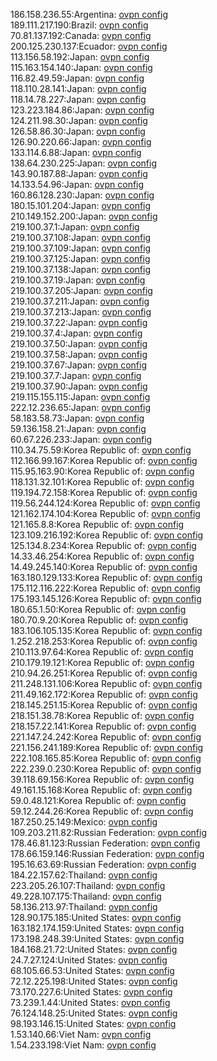 186.158.236.55:Argentina: [ovpn config](vpn/186_158_236_55.ovpn)  
189.111.217.190:Brazil: [ovpn config](vpn/189_111_217_190.ovpn)  
70.81.137.192:Canada: [ovpn config](vpn/70_81_137_192.ovpn)  
200.125.230.137:Ecuador: [ovpn config](vpn/200_125_230_137.ovpn)  
113.156.58.192:Japan: [ovpn config](vpn/113_156_58_192.ovpn)  
115.163.154.140:Japan: [ovpn config](vpn/115_163_154_140.ovpn)  
116.82.49.59:Japan: [ovpn config](vpn/116_82_49_59.ovpn)  
118.110.28.141:Japan: [ovpn config](vpn/118_110_28_141.ovpn)  
118.14.78.227:Japan: [ovpn config](vpn/118_14_78_227.ovpn)  
123.223.184.86:Japan: [ovpn config](vpn/123_223_184_86.ovpn)  
124.211.98.30:Japan: [ovpn config](vpn/124_211_98_30.ovpn)  
126.58.86.30:Japan: [ovpn config](vpn/126_58_86_30.ovpn)  
126.90.220.66:Japan: [ovpn config](vpn/126_90_220_66.ovpn)  
133.114.6.88:Japan: [ovpn config](vpn/133_114_6_88.ovpn)  
138.64.230.225:Japan: [ovpn config](vpn/138_64_230_225.ovpn)  
143.90.187.88:Japan: [ovpn config](vpn/143_90_187_88.ovpn)  
14.133.54.96:Japan: [ovpn config](vpn/14_133_54_96.ovpn)  
160.86.128.230:Japan: [ovpn config](vpn/160_86_128_230.ovpn)  
180.15.101.204:Japan: [ovpn config](vpn/180_15_101_204.ovpn)  
210.149.152.200:Japan: [ovpn config](vpn/210_149_152_200.ovpn)  
219.100.37.1:Japan: [ovpn config](vpn/219_100_37_1.ovpn)  
219.100.37.108:Japan: [ovpn config](vpn/219_100_37_108.ovpn)  
219.100.37.109:Japan: [ovpn config](vpn/219_100_37_109.ovpn)  
219.100.37.125:Japan: [ovpn config](vpn/219_100_37_125.ovpn)  
219.100.37.138:Japan: [ovpn config](vpn/219_100_37_138.ovpn)  
219.100.37.19:Japan: [ovpn config](vpn/219_100_37_19.ovpn)  
219.100.37.205:Japan: [ovpn config](vpn/219_100_37_205.ovpn)  
219.100.37.211:Japan: [ovpn config](vpn/219_100_37_211.ovpn)  
219.100.37.213:Japan: [ovpn config](vpn/219_100_37_213.ovpn)  
219.100.37.22:Japan: [ovpn config](vpn/219_100_37_22.ovpn)  
219.100.37.4:Japan: [ovpn config](vpn/219_100_37_4.ovpn)  
219.100.37.50:Japan: [ovpn config](vpn/219_100_37_50.ovpn)  
219.100.37.58:Japan: [ovpn config](vpn/219_100_37_58.ovpn)  
219.100.37.67:Japan: [ovpn config](vpn/219_100_37_67.ovpn)  
219.100.37.7:Japan: [ovpn config](vpn/219_100_37_7.ovpn)  
219.100.37.90:Japan: [ovpn config](vpn/219_100_37_90.ovpn)  
219.115.155.115:Japan: [ovpn config](vpn/219_115_155_115.ovpn)  
222.12.236.65:Japan: [ovpn config](vpn/222_12_236_65.ovpn)  
58.183.58.73:Japan: [ovpn config](vpn/58_183_58_73.ovpn)  
59.136.158.21:Japan: [ovpn config](vpn/59_136_158_21.ovpn)  
60.67.226.233:Japan: [ovpn config](vpn/60_67_226_233.ovpn)  
110.34.75.59:Korea Republic of: [ovpn config](vpn/110_34_75_59.ovpn)  
112.166.99.167:Korea Republic of: [ovpn config](vpn/112_166_99_167.ovpn)  
115.95.163.90:Korea Republic of: [ovpn config](vpn/115_95_163_90.ovpn)  
118.131.32.101:Korea Republic of: [ovpn config](vpn/118_131_32_101.ovpn)  
119.194.72.158:Korea Republic of: [ovpn config](vpn/119_194_72_158.ovpn)  
119.56.244.124:Korea Republic of: [ovpn config](vpn/119_56_244_124.ovpn)  
121.162.174.104:Korea Republic of: [ovpn config](vpn/121_162_174_104.ovpn)  
121.165.8.8:Korea Republic of: [ovpn config](vpn/121_165_8_8.ovpn)  
123.109.216.192:Korea Republic of: [ovpn config](vpn/123_109_216_192.ovpn)  
125.134.8.234:Korea Republic of: [ovpn config](vpn/125_134_8_234.ovpn)  
14.33.46.254:Korea Republic of: [ovpn config](vpn/14_33_46_254.ovpn)  
14.49.245.140:Korea Republic of: [ovpn config](vpn/14_49_245_140.ovpn)  
163.180.129.133:Korea Republic of: [ovpn config](vpn/163_180_129_133.ovpn)  
175.112.116.222:Korea Republic of: [ovpn config](vpn/175_112_116_222.ovpn)  
175.193.145.126:Korea Republic of: [ovpn config](vpn/175_193_145_126.ovpn)  
180.65.1.50:Korea Republic of: [ovpn config](vpn/180_65_1_50.ovpn)  
180.70.9.20:Korea Republic of: [ovpn config](vpn/180_70_9_20.ovpn)  
183.106.105.135:Korea Republic of: [ovpn config](vpn/183_106_105_135.ovpn)  
1.252.218.253:Korea Republic of: [ovpn config](vpn/1_252_218_253.ovpn)  
210.113.97.64:Korea Republic of: [ovpn config](vpn/210_113_97_64.ovpn)  
210.179.19.121:Korea Republic of: [ovpn config](vpn/210_179_19_121.ovpn)  
210.94.26.251:Korea Republic of: [ovpn config](vpn/210_94_26_251.ovpn)  
211.248.131.106:Korea Republic of: [ovpn config](vpn/211_248_131_106.ovpn)  
211.49.162.172:Korea Republic of: [ovpn config](vpn/211_49_162_172.ovpn)  
218.145.251.15:Korea Republic of: [ovpn config](vpn/218_145_251_15.ovpn)  
218.151.38.78:Korea Republic of: [ovpn config](vpn/218_151_38_78.ovpn)  
218.157.22.141:Korea Republic of: [ovpn config](vpn/218_157_22_141.ovpn)  
221.147.24.242:Korea Republic of: [ovpn config](vpn/221_147_24_242.ovpn)  
221.156.241.189:Korea Republic of: [ovpn config](vpn/221_156_241_189.ovpn)  
222.108.165.85:Korea Republic of: [ovpn config](vpn/222_108_165_85.ovpn)  
222.239.0.230:Korea Republic of: [ovpn config](vpn/222_239_0_230.ovpn)  
39.118.69.156:Korea Republic of: [ovpn config](vpn/39_118_69_156.ovpn)  
49.161.15.168:Korea Republic of: [ovpn config](vpn/49_161_15_168.ovpn)  
59.0.48.121:Korea Republic of: [ovpn config](vpn/59_0_48_121.ovpn)  
59.12.244.26:Korea Republic of: [ovpn config](vpn/59_12_244_26.ovpn)  
187.250.25.149:Mexico: [ovpn config](vpn/187_250_25_149.ovpn)  
109.203.211.82:Russian Federation: [ovpn config](vpn/109_203_211_82.ovpn)  
178.46.81.123:Russian Federation: [ovpn config](vpn/178_46_81_123.ovpn)  
178.66.159.146:Russian Federation: [ovpn config](vpn/178_66_159_146.ovpn)  
195.16.63.69:Russian Federation: [ovpn config](vpn/195_16_63_69.ovpn)  
184.22.157.62:Thailand: [ovpn config](vpn/184_22_157_62.ovpn)  
223.205.26.107:Thailand: [ovpn config](vpn/223_205_26_107.ovpn)  
49.228.107.175:Thailand: [ovpn config](vpn/49_228_107_175.ovpn)  
58.136.213.97:Thailand: [ovpn config](vpn/58_136_213_97.ovpn)  
128.90.175.185:United States: [ovpn config](vpn/128_90_175_185.ovpn)  
163.182.174.159:United States: [ovpn config](vpn/163_182_174_159.ovpn)  
173.198.248.39:United States: [ovpn config](vpn/173_198_248_39.ovpn)  
184.168.21.72:United States: [ovpn config](vpn/184_168_21_72.ovpn)  
24.7.27.124:United States: [ovpn config](vpn/24_7_27_124.ovpn)  
68.105.66.53:United States: [ovpn config](vpn/68_105_66_53.ovpn)  
72.12.225.198:United States: [ovpn config](vpn/72_12_225_198.ovpn)  
73.170.227.6:United States: [ovpn config](vpn/73_170_227_6.ovpn)  
73.239.1.44:United States: [ovpn config](vpn/73_239_1_44.ovpn)  
76.124.148.25:United States: [ovpn config](vpn/76_124_148_25.ovpn)  
98.193.146.15:United States: [ovpn config](vpn/98_193_146_15.ovpn)  
1.53.140.66:Viet Nam: [ovpn config](vpn/1_53_140_66.ovpn)  
1.54.233.198:Viet Nam: [ovpn config](vpn/1_54_233_198.ovpn)  
